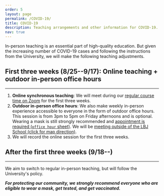 ```yaml
---
order: 5
layout: page
permalink: /COVID-19/
title: COVID-19
description: Teaching arrangements and other information for COVID-19.
nav: true
---
```


In-person teaching is an essential part of high-quality education. But given the increasing number of COVID-19 cases and following the instructions from the University, we will make the following teaching adjustments.

## First three weeks (8/25--9/17): Online teaching + outdoor in-person office hours
---

1. **Online synchronous teaching**: We will meet during our [regular course time on Zoom](https://utexas.instructure.com/courses/1311365/external_tools/51041) for the first three weeks. 
2. **Outdoor in-person office hours**: We also make weekly in-person experience accessible to everyone in the form of outdoor office hours. This session is from 3pm to 5pm on Friday afternoons and is optional. Wearing a mask is still strongly recommended and [appointment is required (`office hour` sheet)](https://docs.google.com/spreadsheets/d/1dTtRQwt6XPxe62AXGHzdDKFAFL9LX7BB1R-M8kk95Sw/edit?usp=sharing). We will be [meeting outside of the LBJ School (click for map direction)](/assets/img/office_hour.JPG).
3. We will record the online session for the first three weeks.

## After the first three weeks (9/18--)
---

We aim to switch to regular in-person teaching, but will follow the University's policy.

**_For protecting our community, we strongly recommend everyone who are eligible to wear a mask, get tested, and get vaccinated._**

